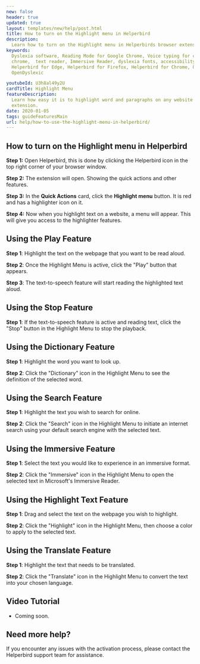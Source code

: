 ```yaml
---
new: false
header: true
updated: true
layout: templates/new/help/post.html
title: How to turn on the Highlight menu in Helperbird
description:
  Learn how to turn on the Highlight menu in Helperbirds browser extension.
keywords:
  Dyslexia software, Reading Mode for Google Chrome, Voice typing for chrome, Text to speech for
  chrome,  text reader, Immersive Reader, dyslexia fonts, accessibility software, dyslexia software,
  Helperbird for Edge, Helperbird for Firefox, Helperbird for Chrome, Opendyslexic for Chrome,
  OpenDyslexic

youtubeId: U3h8al49y2U
cardTitle: Highlight Menu
featureDescription:
  Learn how easy it is to highlight word and paragraphs on any website with Helperbirds browser
  extension.
date: 2020-01-05
tags: guideFeaturesMain
url: help/how-to-use-the-highlight-menu-in-helperbird/
---
```


## How to turn on the Highlight menu in Helperbird

**Step 1:** Open Helperbird, this is done by clicking the Helperbird icon in the top right corner of your browser window.

**Step 2:** The extension will open. Showing the quick actions and other features.

**Step 3:** In the **Quick Actions** card, click the **Highlight menu** button. It is red and has a highlighter icon on it.

**Step 4:** Now when you highlight text on a website, a menu will appear. This will give you access to the highlighter features.



## Using the Play Feature

**Step 1**: Highlight the text on the webpage that you want to be read aloud.

**Step 2**: Once the Highlight Menu is active, click the "Play" button that appears.

**Step 3**: The text-to-speech feature will start reading the highlighted text aloud.

## Using the Stop Feature

**Step 1**: If the text-to-speech feature is active and reading text, click the "Stop" button in the Highlight Menu to stop the playback.

## Using the Dictionary Feature

**Step 1**: Highlight the word you want to look up.

**Step 2**: Click the "Dictionary" icon in the Highlight Menu to see the definition of the selected word.

## Using the Search Feature

**Step 1**: Highlight the text you wish to search for online.

**Step 2**: Click the "Search" icon in the Highlight Menu to initiate an internet search using your default search engine with the selected text.

## Using the Immersive Feature

**Step 1**: Select the text you would like to experience in an immersive format.

**Step 2**: Click the "Immersive" icon in the Highlight Menu to open the selected text in Microsoft's Immersive Reader.

## Using the Highlight Text Feature

**Step 1**: Drag and select the text on the webpage you wish to highlight.

**Step 2**: Click the "Highlight" icon in the Highlight Menu, then choose a color to apply to the selected text.

## Using the Translate Feature

**Step 1**: Highlight the text that needs to be translated.

**Step 2**: Click the "Translate" icon in the Highlight Menu to convert the text into your chosen language.

## Video Tutorial

- Coming soon.



## Need more help?

If you encounter any issues with the activation process, please contact the Helperbird support team for assistance.



